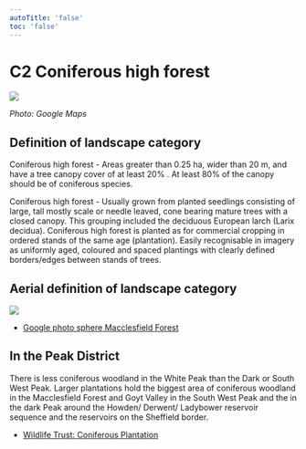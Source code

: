 ```yaml
---
autoTitle: 'false'
toc: 'false'
---
```


# C2 Coniferous high forest

![](https://reports.peakdistrict.gov.uk/media/interpretation-key/c2.png)

_Photo: Google Maps_

## Definition of landscape category

Coniferous high forest - Areas greater than 0.25 ha, wider than 20 m, and have a tree canopy cover of at least 20% . At least 80% of the canopy should be of coniferous species.

Coniferous high forest - Usually grown from planted seedlings consisting of large, tall mostly scale or needle leaved, cone bearing mature trees with a closed canopy. This grouping included the deciduous European larch (Larix decidua). Coniferous high forest is planted as for commercial cropping in ordered stands of the same age (plantation). Easily recognisable in imagery as uniformly aged, coloured and spaced plantings with clearly defined borders/edges between stands of trees.

## Aerial definition of landscape category

![](https://reports.peakdistrict.gov.uk/media/interpretation-key/fig_4.png)

*   [Google photo sphere Macclesfield Forest](https://goo.gl/maps/JdXjgJih88fhdv1A6)

## In the Peak District

There is less coniferous woodland in the White Peak than the Dark or South West Peak. Larger plantations hold the biggest area of coniferous woodland in the Macclesfield Forest and Goyt Valley in the South West Peak and the in the dark Peak around the Howden/ Derwent/ Ladybower reservoir sequence and the reservoirs on the Sheffield border.

*   [Wildlife Trust: Coniferous Plantation](https://www.wildlifetrusts.org/habitats/woodland/coniferous-plantation)